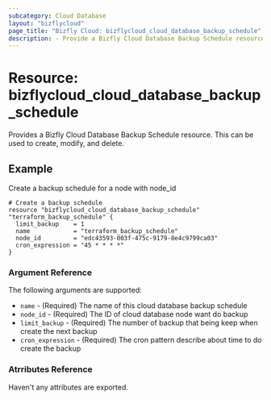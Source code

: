 ```yaml
---
subcategory: Cloud Database
layout: "bizflycloud"
page_title: "Bizfly Cloud: bizflycloud_cloud_database_backup_schedule"
description: - Provide a Bizfly Cloud Database Backup Schedule resource. This can be used to create, modify, and delete.
---
```


# Resource: bizflycloud_cloud_database_backup_schedule

Provides a Bizfly Cloud Database Backup Schedule resource. This can be used to create, modify, and delete.

## Example

Create a backup schedule for a node with node_id

```hcl
# Create a backup schedule
resource "bizflycloud_cloud_database_backup_schedule" "terraform_backup_schedule" {
  limit_backup    = 1
  name            = "terraform_backup_schedule"
  node_id         = "edc43593-003f-475c-9179-8e4c9799ca03"
  cron_expression = "45 * * * *"
}
```


### Argument Reference

The following arguments are supported:

* `name` - (Required) The name of this cloud database backup schedule
* `node_id` - (Required) The ID of cloud database node want do backup
* `limit_backup` - (Required) The number of backup that being keep when create the next backup
* `cron_expression` - (Required) The cron pattern describe about time to do create the backup

### Atrributes Reference

Haven't any attributes are exported.

